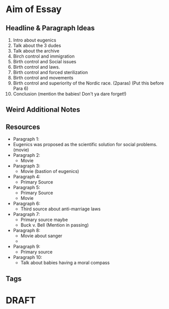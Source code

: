 # Aim of Essay 
  
  
## Headline & Paragraph Ideas  

1. Intro about eugenics
2. Talk about the 3 dudes
3. Talk about the archive
4. Birch control and immigration
5. Birth control and Social issues
6. Birth control and laws.
7. Birth control and forced sterilization
8. Birth control and movements
9. Birth control and superiority of the Nordic race. (2paras) (Put this before Para 6)
10. Conclusion (mention the babies! Don't ya dare forget!)
  
## Weird Additional Notes

## Resources  

* Paragraph 1:
* Eugenics was proposed as the scientific solution for social problems. (movie)
* Paragraph 2:
	* Movie
* Paragraph 3:
	* Movie (bastion of eugenics)
* Paragraph 4:
	* Primary Source
* Paragraph 5:
	* Primary Source
	* Movie
* Paragraph 6:
	* Third source about anti-marriage laws
* Paragraph 7:
	* Primary source maybe 
	* Buck v. Bell (Mention in passing)
* Paragraph 8:
	* Movie about sanger
	* 
* Paragraph 9:
	* Primary source
* Paragraph 10:
	* Talk about babies having a moral compass



## Tags  
  
  
# DRAFT